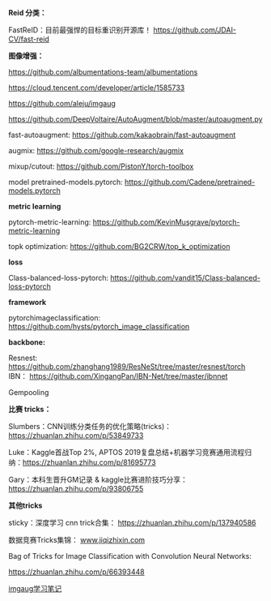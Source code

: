 
**Reid 分类：**
 
FastReID：目前最强悍的目标重识别开源库！
https://github.com/JDAI-CV/fast-reid

**图像增强：**

https://github.com/albumentations-team/albumentations


https://cloud.tencent.com/developer/article/1585733


https://github.com/aleju/imgaug


https://github.com/DeepVoltaire/AutoAugment/blob/master/autoaugment.py


fast-autoaugment: 
https://github.com/kakaobrain/fast-autoaugment

augmix: 
https://github.com/google-research/augmix

mixup/cutout: 
https://github.com/PistonY/torch-toolbox

model
pretrained-models.pytorch: 
https://github.com/Cadene/pretrained-models.pytorch

**metric learning**

pytorch-metric-learning: 
https://github.com/KevinMusgrave/pytorch-metric-learning

topk optimization: 
https://github.com/BG2CRW/top_k_optimization


**loss**

 Class-balanced-loss-pytorch: 
https://github.com/vandit15/Class-balanced-loss-pytorch


**framework**

pytorchimageclassification: 
https://github.com/hysts/pytorch_image_classification

**backbone:**

Resnest:
https://github.com/zhanghang1989/ResNeSt/tree/master/resnest/torch
 IBN：
https://github.com/XingangPan/IBN-Net/tree/master/ibnnet

Gempooling



**比赛 tricks：**

Slumbers：CNN训练分类任务的优化策略(tricks)： https://zhuanlan.zhihu.com/p/53849733

Luke：Kaggle首战Top 2%, APTOS 2019复盘总结+机器学习竞赛通用流程归纳：https://zhuanlan.zhihu.com/p/81695773
 
Gary：本科生晋升GM记录 & kaggle比赛进阶技巧分享：https://zhuanlan.zhihu.com/p/93806755
 
 
**其他tricks**

sticky：深度学习 cnn trick合集： https://zhuanlan.zhihu.com/p/137940586
 
数据竞赛Tricks集锦：  www.jiqizhixin.com


Bag of Tricks for Image Classification with Convolution Neural Networks: 

https://zhuanlan.zhihu.com/p/66393448


[imgaug学习笔记](https://blog.csdn.net/u012897374/article/details/80142744)
